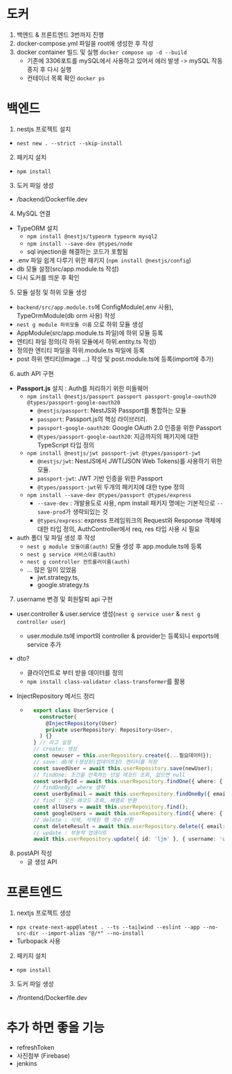 # 도커
1. 백엔드 & 프론트엔드 3번까지 진행
2. docker-compose.yml 파일을 root에 생성한 후 작성
3. docker container 빌드 및 실행 `docker compose up -d --build`
    - 기존에 3306포트를 mySQL에서 사용하고 있어서 에러 발생 -> mySQL 작동 중지 후 다시 실행
    - 컨테이너 목록 확인 `docker ps`

# 백엔드
1. nestjs 프로젝트 설치
- `nest new . --strict --skip-install`
2. 패키지 설치
- `npm install `
3. 도커 파일 생성
- /backend/Dockerfile.dev

4. MySQL 연결
- TypeORM 설치
    - `npm install @nestjs/typeorm typeorm mysql2`
    - `npm install --save-dev @types/node`
    - sql injection을 해결하는 코드가 포함됨
- .env 파일 쉽게 다루기 위한 패키지 (`npm install @nestjs/config`)
- db 모듈 설정(src/app.module.ts 작성)
- 다시 도커를 띄운 후 확인

5. 모듈 설정 및 하위 모듈 생성
- `backend/src/app.module.ts`에 ConfigModule(.env 사용), TypeOrmModule(db orm 사용) 작성
- `nest g module 하위모듈 이름` 으로 하위 모듈 생성
- AppModule(src/app.module.ts 파일)에 하위 모듈 등록
- 엔티티 파일 정의(각 하위 모듈에서 하위.entity.ts 작성)
- 정의한 엔티티 파일을 하위.module.ts 파일에 등록
- post 하위 엔티티(Image ...) 작성 및 post.module.ts에 등록(import에 추가)

6. auth API 구현
- **Passport.js** 설치 : Auth를 처리하기 위한 미들웨어
    - `npm install @nestjs/passport passport passport-google-oauth20 @types/passport-google-oauth20`
        - `@nestjs/passport`: NestJS와 Passport를 통합하는 모듈
        - `passport`: Passport.js의 핵심 라이브러리.
        - `passport-google-oauth20`: Google OAuth 2.0 인증을 위한 Passport
        - `@types/passport-google-oauth20`: 지금까지의 패키지에 대한 TypeScript 타입 정의
    - `npm install @nestjs/jwt passport-jwt @types/passport-jwt`
        - `@nestjs/jwt`: NestJS에서 JWT(JSON Web Tokens)를 사용하기 위한 모듈.
        - `passport-jwt`: JWT 기반 인증을 위한 Passport
        - `@types/passport-jwt`위 두개의 패키지에 대한 type 정의
    - `npm install --save-dev @types/passport @types/express`
        - `--save-dev` : 개발용도로 사용, npm install 패키지 명에는 기본적으로 `--save-prod`가 생략되있는 것
        - `@types/express`: express 프레임워크의 Request와 Response 객체에 대한 타입 정의, AuthController에서 req, res 타입 사용 시 필요
- auth 폴더 및 파일 생성 후 작성
    - `nest g module 모듈이름(auth)` 모듈 생성 후 app.module.ts에 등록
    - `nest g service 서비스이름(auth)`
    - `nest g controller 컨트롤러이름(auth)`
    - ... 많은 일이 있었음
        - jwt.strategy.ts,
        - google.strategy.ts
7. username 변경 및 회원탈퇴 api 구현
- user.controller & user.service 생성(`nest g service user` & `nest g controller user`)
    - user.module.ts에 import와 controller & provider는 등록되니 exports에 service 추가
- dto?
    - 클라이언트로 부터 받을 데이터를 정의
    - `npm install class-validator class-transformer`를 활용

- InjectRepository 메서드 정리

    - ```typescript
        export class UserService {
          constructor(
            @InjectRepository(User)
            private userRepository: Repository<User>,
          ) {}
        } // 라고 설정
        // create: 생성
        const newuser = this.userRepository.create({...필요데이터});
        // save: db에 (생성된|업데이트된) 엔티티를 저장
        const savedUser = await this.userRepository.save(newUser);
        // findOne: 조건을 만족하는 단일 레코드 조회, 없으면 null
        const userById = await this.userRepository.findOne({ where: { id: 'ljm' } });
        // findOneBy: where 생략
        const userByEmail = await this.userRepository.findOneBy({ email: 'ljm의 email' });
        // find : 모든 레코드 조회, 배열로 반환
        const allUsers = await this.userRepository.find();
        const googleUsers = await this.userRepository.find({ where: { providerName: 'google' } });
        // delete : 삭제, 삭제된 행 개수 반환
        const deleteResult = await this.userRepository.delete({ email: 'user@example.com' });
        // update : 부분적 업데이트
        await this.userRepository.update({ id: 'ljm' }, { username: 'updated_u	ser_name' });
        ```
8. postAPI 작성
    - 글 생성 API

# 프론트엔드
1. nextjs 프로젝트 생성
- `npx create-next-app@latest . --ts --tailwind --eslint --app --no-src-dir --import-alias "@/*" --no-install`
- Turbopack 사용
2. 패키지 설치
- `npm install `
3. 도커 파일 생성
- /frontend/Dockerfile.dev

# 추가 하면 좋을 기능
- refreshToken
- 사진첨부 (Firebase)
- jenkins
